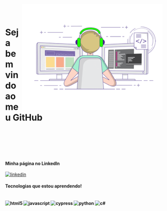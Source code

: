 <img src = "giphy ti.gif" width = "450px" align= "right" >
<br> </br>

<h1>  Seja bem vindo ao meu GitHub  </h1>
<br> </br>


<br> </br>

<h4>Minha página no LinkedIn</h4>

[![linkedin](https://img.shields.io/badge/LinkedIn-0077B5?style=for-the-badge&logo=linkedin&logoColor=white)](https://www.linkedin.com/in/viniciusnogi)</br>


<h4>Tecnologias que estou aprendendo!<h4>

<div style="display: inline_block"><br/>
<img align="center" alt="html5" src="https://img.shields.io/badge/HTML5-E34F26?style=for-the-badge&logo=html5&logoColor=white" />
<img align="center" alt="javascript" src= "https://img.shields.io/badge/JavaScript-F7DF1E?style=for-the-badge&logo=javascript&logoColor=black" />
<img align="center" alt="cypress" src= "https://img.shields.io/badge/cypress-brightgreen.svg" height="29" />  
<img align="center" alt="python" src= "https://img.shields.io/badge/python-3670A0?style=for-the-badge&logo=python&logoColor=ffdd54"/>
<img align="center" alt="c#" src= "https://img.shields.io/badge/c%23-%23239120.svg?style=for-the-badge&logo=c-sharp&logoColor=white"/>
 
</div>

 
